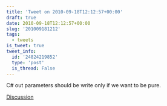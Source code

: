 ```yaml
---
title: 'Tweet on 2010-09-18T12:12:57+00:00'
draft: true
date: 2010-09-18T12:12:57+00:00
slug: '201009181212'
tags:
  - tweets
is_tweet: true
tweet_info:
  id: '24824219852'
  type: 'post'
  is_thread: False
---
```




C# out parameters should be write only if we want to be pure.

[Discussion](https://x.com/sytelus/status/24824219852)
